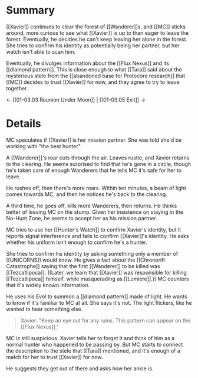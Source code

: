 # Summary
[[Xavier]] continues to clear the forest of [[Wanderer]]s, and [[MC]] sticks around, more curious to see what [[Xavier]] is up to than eager to leave the forest. Eventually, he decides he can't keep leaving her alone in the forest. She tries to confirm his identity as potentially being her partner, but her watch isn't able to scan him.

Eventually, he divulges information about the [[Flux Nexus]] and its [[diamond pattern]]. This is close enough to what [[Tara]] said about the mysterious stele from the [[abandoned base for Protocore research]] that [[MC]] decides to trust [[Xavier]] for now, and they agree to try to leave together.

← [[01-03.03 Reunion Under Moon]] | [[01-03.05 Exit]] →

# Details
MC speculates if [[Xavier]] is her mission partner. She was told she'd be working with "the best hunter".

A [[Wanderer]]'s roar cuts through the air. Leaves rustle, and Xavier returns to the clearing. He seems surprised to find that he's gone in a circle, though he's taken care of enough Wanderers that he tells MC it's safe for her to leave.

He rushes off, then there's more roars. Within ten minutes, a beam of light comes towards MC, and then he notices he's back to the clearing.

A third time, he goes off, kills more Wanderers, then returns. He thinks better of leaving MC on the stump. Given her insistence on staying in the No-Hunt Zone, he seems to accept her as his mission partner.

MC tries to use her [[Hunter's Watch]] to confirm Xavier's identity, but it reports signal interference and fails to confirm [[Xavier]]'s identity. He asks whether his uniform isn't enough to confirm he's a hunter.

She tries to confirm his identity by asking something only a member of [[UNICORNS]] would know. He gives a fact about the [[Chronorift Catastrophe]] saying that the first [[Wanderer]] to be killed was [[Tezcatlipoca]]. ((Later, we learn that [[Xavier]] was responsible for killing [[Tezcatlipoca]] himself, while masquerading as [[Lumiere]].)) MC counters that it's widely known information.

He uses his Evol to summon a [[diamond pattern]] made of light. He wants to know if it's familiar to MC at all. She says it's not. The light flickers, like he wanted to hear something else. 

> Xavier: "Keep an eye out for any ruins. This pattern can appear on the [[Flux Nexus]]."

MC is still suspicious. Xavier tells her to forget it and think of him as a normal hunter who happened to be passing by. But MC starts to connect the description to the stele that [[Tara]] mentioned, and it's enough of a match for her to trust [[Xavier]] for now.

He suggests they get out of there and asks how her ankle is.
